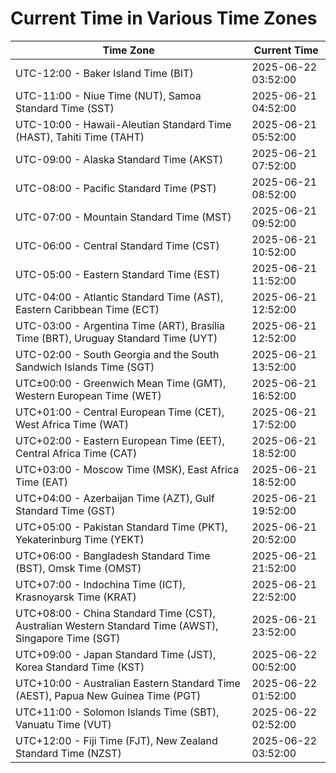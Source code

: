 # Current Time in Various Time Zones

| Time Zone | Current Time |
|-----------|--------------|
| UTC-12:00 - Baker Island Time (BIT) | 2025-06-22 03:52:00 |
| UTC-11:00 - Niue Time (NUT), Samoa Standard Time (SST) | 2025-06-21 04:52:00 |
| UTC-10:00 - Hawaii-Aleutian Standard Time (HAST), Tahiti Time (TAHT) | 2025-06-21 05:52:00 |
| UTC-09:00 - Alaska Standard Time (AKST) | 2025-06-21 07:52:00 |
| UTC-08:00 - Pacific Standard Time (PST) | 2025-06-21 08:52:00 |
| UTC-07:00 - Mountain Standard Time (MST) | 2025-06-21 09:52:00 |
| UTC-06:00 - Central Standard Time (CST) | 2025-06-21 10:52:00 |
| UTC-05:00 - Eastern Standard Time (EST) | 2025-06-21 11:52:00 |
| UTC-04:00 - Atlantic Standard Time (AST), Eastern Caribbean Time (ECT) | 2025-06-21 12:52:00 |
| UTC-03:00 - Argentina Time (ART), Brasília Time (BRT), Uruguay Standard Time (UYT) | 2025-06-21 12:52:00 |
| UTC-02:00 - South Georgia and the South Sandwich Islands Time (SGT) | 2025-06-21 13:52:00 |
| UTC±00:00 - Greenwich Mean Time (GMT), Western European Time (WET) | 2025-06-21 16:52:00 |
| UTC+01:00 - Central European Time (CET), West Africa Time (WAT) | 2025-06-21 17:52:00 |
| UTC+02:00 - Eastern European Time (EET), Central Africa Time (CAT) | 2025-06-21 18:52:00 |
| UTC+03:00 - Moscow Time (MSK), East Africa Time (EAT) | 2025-06-21 18:52:00 |
| UTC+04:00 - Azerbaijan Time (AZT), Gulf Standard Time (GST) | 2025-06-21 19:52:00 |
| UTC+05:00 - Pakistan Standard Time (PKT), Yekaterinburg Time (YEKT) | 2025-06-21 20:52:00 |
| UTC+06:00 - Bangladesh Standard Time (BST), Omsk Time (OMST) | 2025-06-21 21:52:00 |
| UTC+07:00 - Indochina Time (ICT), Krasnoyarsk Time (KRAT) | 2025-06-21 22:52:00 |
| UTC+08:00 - China Standard Time (CST), Australian Western Standard Time (AWST), Singapore Time (SGT) | 2025-06-21 23:52:00 |
| UTC+09:00 - Japan Standard Time (JST), Korea Standard Time (KST) | 2025-06-22 00:52:00 |
| UTC+10:00 - Australian Eastern Standard Time (AEST), Papua New Guinea Time (PGT) | 2025-06-22 01:52:00 |
| UTC+11:00 - Solomon Islands Time (SBT), Vanuatu Time (VUT) | 2025-06-22 02:52:00 |
| UTC+12:00 - Fiji Time (FJT), New Zealand Standard Time (NZST) | 2025-06-22 03:52:00 |
